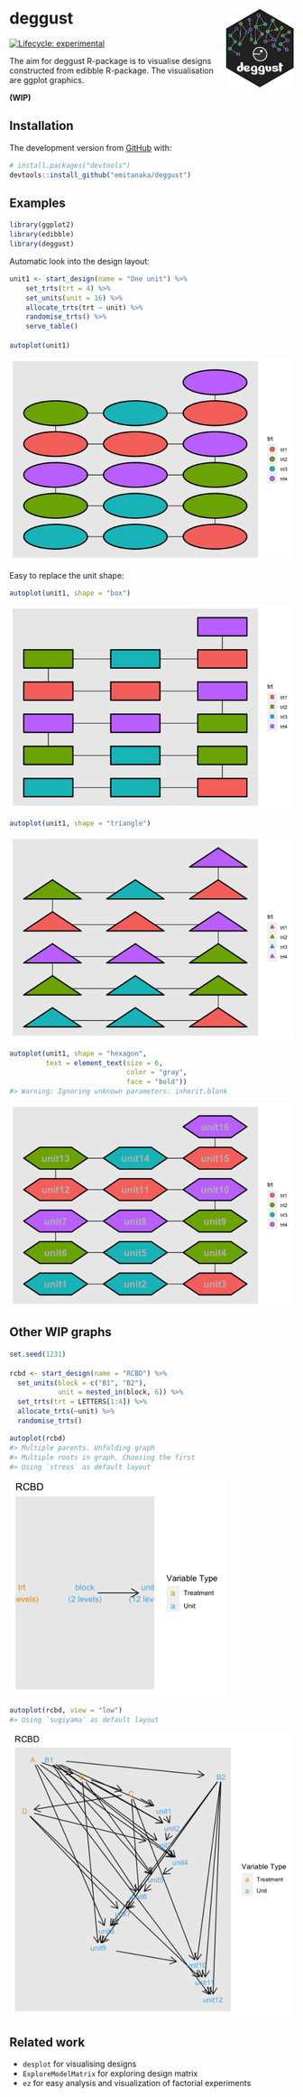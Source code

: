 
<!-- README.md is generated from README.Rmd. Please edit that file -->

# deggust <img src="man/figures/logo.png" align="right" alt="" width="120" />

<!-- badges: start -->

[![Lifecycle:
experimental](https://img.shields.io/badge/lifecycle-experimental-orange.svg)](https://www.tidyverse.org/lifecycle/#experimental)
<!-- badges: end -->

The aim for deggust R-package is to visualise designs constructed from
edibble R-package. The visualisation are ggplot graphics.

**(WIP)**

## Installation

The development version from [GitHub](https://github.com/) with:

``` r
# install.packages("devtools")
devtools::install_github("emitanaka/deggust")
```

## Examples

``` r
library(ggplot2)
library(edibble)
library(deggust)
```

Automatic look into the design layout:

``` r
unit1 <- start_design(name = "One unit") %>%
    set_trts(trt = 4) %>%
    set_units(unit = 16) %>%
    allocate_trts(trt ~ unit) %>%
    randomise_trts() %>%
    serve_table()

autoplot(unit1)
```

![](man/figures/README-unnamed-chunk-3-1.png)<!-- -->

Easy to replace the unit shape:

``` r
autoplot(unit1, shape = "box")
```

![](man/figures/README-unnamed-chunk-4-1.png)<!-- -->

``` r
autoplot(unit1, shape = "triangle")
```

![](man/figures/README-unnamed-chunk-5-1.png)<!-- -->

``` r
autoplot(unit1, shape = "hexagon",
         text = element_text(size = 6, 
                             color = "gray",
                             face = "bold")) 
#> Warning: Ignoring unknown parameters: inherit.blank
```

![](man/figures/README-unnamed-chunk-6-1.png)<!-- -->

## Other WIP graphs

``` r
set.seed(1231) 

rcbd <- start_design(name = "RCBD") %>%
  set_units(block = c("B1", "B2"),
            unit = nested_in(block, 6)) %>%
  set_trts(trt = LETTERS[1:4]) %>%
  allocate_trts(~unit) %>%
  randomise_trts()
```

``` r
autoplot(rcbd)
#> Multiple parents. Unfolding graph
#> Multiple roots in graph. Choosing the first
#> Using `stress` as default layout
```

![](man/figures/README-rcbd-high-plot-1.png)<!-- -->

``` r
autoplot(rcbd, view = "low")
#> Using `sugiyama` as default layout
```

![](man/figures/README-rcbd-low-plot-1.png)<!-- -->

## Related work

-   `desplot` for visualising designs
-   `ExploreModelMatrix` for exploring design matrix
-   `ez` for easy analysis and visualization of factorial experiments
